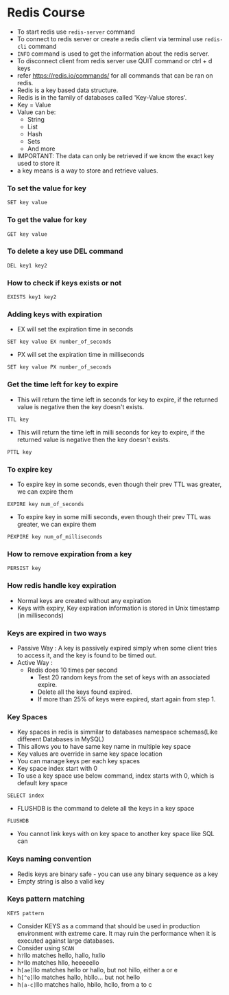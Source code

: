# Redis Course

- To start redis use `redis-server` command
- To connect to redis server or create a redis client via terminal use `redis-cli` command
- `INFO` command is used to get the information about the redis server.
- To disconnect client from redis server use QUIT command or ctrl + d keys
- refer https://redis.io/commands/ for all commands that can be ran on redis.
- Redis is a key based data structure.
- Redis is in the family of databases called 'Key-Value stores'.
- Key = Value 
- Value can be:
    - String
    - List
    - Hash
    - Sets
    - And more
- IMPORTANT: The data can only be retrieved if we know the exact key used to store it
- a key means is a way to store and retrieve values.

### To set the value for key
```
SET key value
``` 

### To get the value for key
```
GET key value
``` 

### To delete a key use DEL command
```
DEL key1 key2
```

### How to check if keys exists or not
```
EXISTS key1 key2
```

### Adding keys with expiration
- EX will set the expiration time in seconds
```
SET key value EX number_of_seconds
```
- PX will set the expiration time in milliseconds
```
SET key value PX number_of_seconds
```

### Get the time left for key to expire
- This will return the time left in seconds for key to expire, if the returned value is negative then the key doesn't exists.
```
TTL key
```

- This will return the time left in milli seconds for key to expire, if the returned value is negative then the key doesn't exists.
```
PTTL key
```

### To expire key 
- To expire key in some seconds, even though their prev TTL was greater, we can expire them
```
EXPIRE key num_of_seconds
```

- To expire key in some milli seconds, even though their prev TTL was greater, we can expire them
```
PEXPIRE key num_of_milliseconds
```

### How to remove expiration from a key
```
PERSIST key
```

### How redis handle key expiration
- Normal keys are created without any expiration
- Keys with expiry, Key expiration information is stored in Unix timestamp (in milliseconds)

### Keys are expired in two ways
- Passive Way : A key is passively expired simply when some client tries to access it, and the key is found to be timed out.
- Active Way :
    - Redis does 10 times per second
        - Test 20 random keys from the set of keys with an associated expire.
        - Delete all the keys found expired.
        - If more than 25% of keys were expired, start again from step 1.

### Key Spaces
- Key spaces in redis is simmilar to databases namespace schemas(Like different Databases in MySQL)
- This allows you to have same key name in multiple key space
- Key values are override in same key space location
- You can manage keys per each key spaces
- Key space index start with 0
- To use a key space use below command, index starts with 0, which is default key space 
```
SELECT index
```

- FLUSHDB is the command to delete all the keys in a key space
```
FLUSHDB
```
- You cannot link keys with on key space to another key space like SQL can

### Keys naming convention
- Redis keys are binary safe - you can use any binary sequence as a key
- Empty string is also a valid key

### Keys pattern matching
```
KEYS pattern
```
- Consider KEYS as a command that should be used in production environment with extreme care. It may ruin the performance when it is executed against large databases.
- Consider using `SCAN`
- h`?`llo matches hello, hallo, hxllo
- h`*`llo matches hllo, heeeeello
- h`[ae]`llo matches hello or hallo, but not hillo, either a or e
- h`[^e]`llo matches hallo, hbllo... but not hello
- h`[a-c]`llo matches hallo, hbllo, hcllo, from a to c